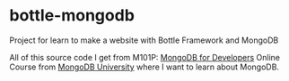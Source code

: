# bottle-mongodb
Project for learn to make a website with Bottle Framework and MongoDB

All of this source code I get from M101P: [MongoDB for Developers][1] Online Course from [MongoDB University][2] where I want to learn about MongoDB.

  [1]: https://university.mongodb.com/?next=/courses/MongoDB/M101P/
  [2]: https://university.mongodb.com